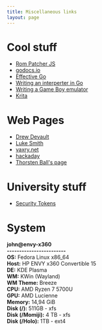 ```yaml
---
title: Miscellaneous links
layout: page
---
```


# Cool stuff

- [Rom Patcher JS](https://www.marcrobledo.com/RomPatcher.js/)
- [godocs.io](https://godocs.io)
- [Effective Go](https://go.dev/doc/effective_go)
- [Writing an interperter in Go](https://interpreterbook.com/) 
- [Writing a Game Boy emulator](https://cturt.github.io/cinoop.html)
- [Krita](https://krita.org/en/)

# Web Pages

- [Drew Devault](https://drewdevault.com/)
- [Luke Smith](https://lukesmith.xyz)
- [vaxry.net](https://vaxry.net/)
- [hackaday](https://hackaday.com/)
- [Thorsten Ball's page](https://thorstenball.com/)

# University stuff

- [Security Tokens](https://github.com/svin24/Security-Tokens-2021)

# System
<b class="custom-color">john@envy-x360</b>
<br><b class="custom-color">------------------------</b>
<br><b class="custom-color">OS:</b> Fedora Linux x86_64
<br><b class="custom-color">Host:</b> HP ENVY x360 Convertible 15
<br><b class="custom-color">DE:</b> KDE Plasma
<br><b class="custom-color">WM:</b> KWin (Wayland)
<br><b class="custom-color">WM Theme:</b> Breeze
<br><b class="custom-color">CPU:</b> AMD Ryzen 7 5700U
<br><b class="custom-color">GPU:</b> AMD Lucienne
<br><b class="custom-color">Memory:</b> 14,94 GiB 
<br><b class="custom-color">Disk (/):</b> 511GB - xfs
<br><b class="custom-color">Disk (/Momiji):</b> 4 TB - xfs
<br><b class="custom-color">Disk (/Holo):</b> 1TB - ext4
